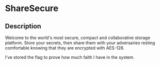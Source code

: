 # ShareSecure

## Description

Welcome to the world's most secure, compact and collaborative storage platform. Store your secrets, then share them with your adversaries resting comfortable knowing that they are encrypted with AES-128.

I've stored the flag to prove how much faith I have in the system.

